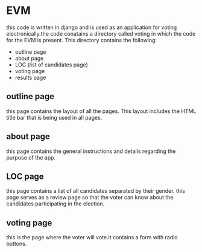 # EVM
this code is written in django and is used as an application for voting electronically.the code conatains a directory called voting in which the code for the EVM is present. This directory contains the following:
- outline page
- about page
- LOC (list of candidates page)
- voting page
- results page

## outline page
this page contains the layout of all the pages. This layout includes the HTML title bar that is being used in all pages.

## about page
this page contains the general instructions and details regarding the purpose of the app. 

## LOC page 
this page contains a list of all candidates separated by their gender. this page serves as a review page so that the voter can know about the candidates participating in the election.

## voting page 
this is the page where the voter will vote.it contains a form with radio buttons.


